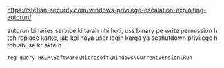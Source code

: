 
https://steflan-security.com/windows-privilege-escalation-exploiting-autorun/

autorun binaries service ki tarah nhi hoti, uss binary pe write permission h toh replace karke, jab koi naya user login karga ya seshutdown privilege h toh abuse kr skte h

```
reg query HKLM\Software\Microsoft\Windows\CurrentVersion\Run
```